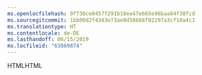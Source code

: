 ```yaml
---
ms.openlocfilehash: 9f738ce8457f291b18ee47e665e96baa84f38fcd
ms.sourcegitcommit: 1bb00d2f4343e73ae8d58668f02297a3cf10a4c1
ms.translationtype: HT
ms.contentlocale: de-DE
ms.lasthandoff: 06/15/2019
ms.locfileid: "63869874"
---
```

<span data-ttu-id="40530-101">HTML</span><span class="sxs-lookup"><span data-stu-id="40530-101">HTML</span></span>